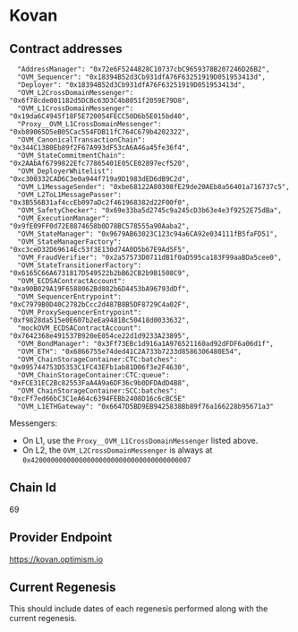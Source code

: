 # Kovan

## Contract addresses
```
  "AddressManager": "0x72e6F5244828C10737cbC9659378B207246D26B2",
  "OVM_Sequencer": "0x18394B52d3Cb931dfA76F63251919D051953413d",
  "Deployer": "0x18394B52d3Cb931dfA76F63251919D051953413d",
  "OVM_L2CrossDomainMessenger": "0x6f78cde001182d5DCBc63D3C4b8051f2059E79D8",
  "OVM_L1CrossDomainMessenger": "0x19da6C4945f18F5E720054FECC50D6b5E015bd40",
  "Proxy__OVM_L1CrossDomainMessenger": "0xb89065D5eB05Cac554FDB11fC764C679b4202322",
  "OVM_CanonicalTransactionChain": "0x344C13B0Eb89f2F67A993dF53cA6A46a45fe36f4",
  "OVM_StateCommitmentChain": "0x2AAbAf6799822Efc77865401E05CE02897ecf520",
  "OVM_DeployerWhitelist": "0xc300332CAD6C3e0a944f719a9D1983dED6dB9C2d",
  "OVM_L1MessageSender": "0xbe68122A80308fE29de20AEb8a56401a716737c5",
  "OVM_L2ToL1MessagePasser": "0x3B556B31af4ccEb097aDc2f461968382d22F00f0",
  "OVM_SafetyChecker": "0x69e33ba5d2745c9a245cD3b63e4e3f9252E75dBa",
  "OVM_ExecutionManager": "0x9fE09FF0d72E8874658b0D78BC578555a90Aaba2",
  "OVM_StateManager": "0x9679AB63023C123c94a6CA92e034111fB5faFD51",
  "OVM_StateManagerFactory": "0xc3ceD32D69614Ec53f3E130d74A0D5b67E9Ad5F5",
  "OVM_FraudVerifier": "0x2a57573D0711dB1f0aD595ca183F99aaBDa5cee0",
  "OVM_StateTransitionerFactory": "0x6165C66A6731817D549522b2bB62CB2b9B1508C9",
  "OVM_ECDSAContractAccount": "0xa90B029A19F6588062Bd882b6D4453bA96793dDf",
  "OVM_SequencerEntrypoint": "0xC7979B0D40C2782bCcc2d487B8B5DF8729C4a02F",
  "OVM_ProxySequencerEntrypoint": "0xf9828da515e0E607b2eEa9481Bc50418d0033632",
  "mockOVM_ECDSAContractAccount": "0x7642368e491537B920eE054ce22d1d9233A23895",
  "OVM_BondManager": "0x3Ff73EBc1d916a1A976521160ad92dFDF6a06d1f",
  "OVM_ETH": "0x6866755e74ded41C2A733b7233d8586306480E54",
  "OVM_ChainStorageContainer:CTC:batches": "0x095744753D5353C1FC43EFb1ab81D06f3e2F4630",
  "OVM_ChainStorageContainer:CTC:queue": "0xFCE31EC2Bc82553FaA4A9a6DF36c9b0DFDAdD4B8",
  "OVM_ChainStorageContainer:SCC:batches": "0xcFf7ed66bC3C1eA64c6394FEBb2408D16c6cBC5E"
  "OVM_L1ETHGateway": "0x6647D5BD9EB9425838Bb89f76a166228b95671a3"
```

Messengers:
* On L1, use the `Proxy__OVM_L1CrossDomainMessenger` listed above. 
* On L2, the `OVM_L2CrossDomainMessenger` is always at `0x4200000000000000000000000000000000000007`

## Chain Id
69

## Provider Endpoint

https://kovan.optimism.io

## Current Regenesis

This should include dates of each regenesis performed along with
the current regenesis.
